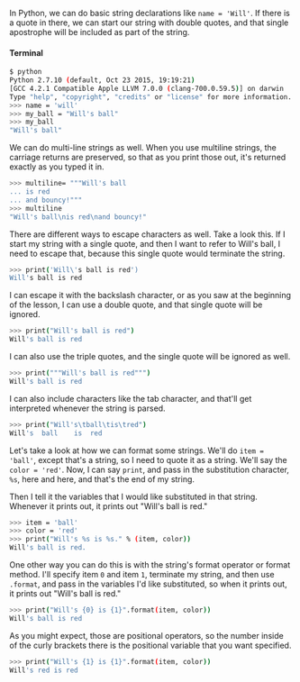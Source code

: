 In Python, we can do basic string declarations like `name = 'Will'`. If there is a quote in there, we can start our string with double quotes, and that single apostrophe will be included as part of the string.

#### Terminal
```bash
$ python
Python 2.7.10 (default, Oct 23 2015, 19:19:21) 
[GCC 4.2.1 Compatible Apple LLVM 7.0.0 (clang-700.0.59.5)] on darwin
Type "help", "copyright", "credits" or "license" for more information.
>>> name = 'will'
>>> my_ball = "Will's ball"
>>> my_ball
"Will's ball"
```

We can do multi-line strings as well. When you use multiline strings, the carriage returns are preserved, so that as you print those out, it's returned exactly as you typed it in.

```bash 
>>> multiline= """Will's ball
... is red
... and bouncy!"""
>>> multiline
"Will's ball\nis red\nand bouncy!"
```
There are different ways to escape characters as well. Take a look this. If I start my string with a single quote, and then I want to refer to Will's ball, I need to escape that, because this single quote would terminate the string. 

```bash
>>> print('Will\'s ball is red')
Will's ball is red
```

I can escape it with the backslash character, or as you saw at the beginning of the lesson, I can use a double quote, and that single quote will be ignored. 

```bash
>>> print("Will's ball is red")
Will's ball is red
```

I can also use the triple quotes, and the single quote will be ignored as well. 

```bash
>>> print("""Will's ball is red""")
Will's ball is red
```

I can also include characters like the tab character, and that'll get interpreted whenever the string is parsed.

```bash
>>> print("Will's\tball\tis\tred")
Will's	ball	is	red
```

Let's take a look at how we can format some strings. We'll do `item = 'ball'`, except that's a string, so I need to quote it as a string. We'll say the `color = 'red'`. Now, I can say `print`, and pass in the substitution character, `%s`,  here and here, and that's the end of my string.

Then I tell it the variables that I would like substituted in that string. Whenever it prints out, it prints out "Will's ball is red."

```bash
>>> item = 'ball'
>>> color = 'red'
>>> print("Will's %s is %s." % (item, color))
Will's ball is red. 
```
One other way you can do this is with the string's format operator or format method. I'll specify item `0` and item `1`, terminate my string, and then use `.format`, and pass in the variables I'd like substituted, so when it prints out, it prints out "Will's ball is red."

```bash
>>> print("Will's {0} is {1}".format(item, color))
Will's ball is red
```
As you might expect, those are positional operators, so the number inside of the curly brackets there is the positional variable that you want specified.

```bash
>>> print("Will's {1} is {1}".format(item, color))
Will's red is red 
```


